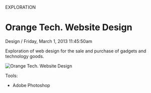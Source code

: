<p class="type">EXPLORATION</p>

# Orange Tech. Website Design

<p class="meta">Design  /  Friday, March 1, 2013 11:45:50am</p>

Exploration of web design for the sale and purchase of gadgets and technology goods.

![Orange Tech. Website Design](https://farooq-agent.web.app/assets/images/works/details/53-orange-tech-website-design/grintec.jpg)

Tools:
- Adobe Photoshop
